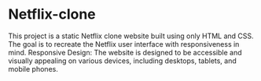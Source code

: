 # Netflix-clone 
This project is a static Netflix clone website built using only HTML and CSS. The goal is to recreate the Netflix user interface with responsiveness in mind.  Responsive Design: The website is designed to be accessible and visually appealing on various devices, including desktops, tablets, and mobile phones.  
